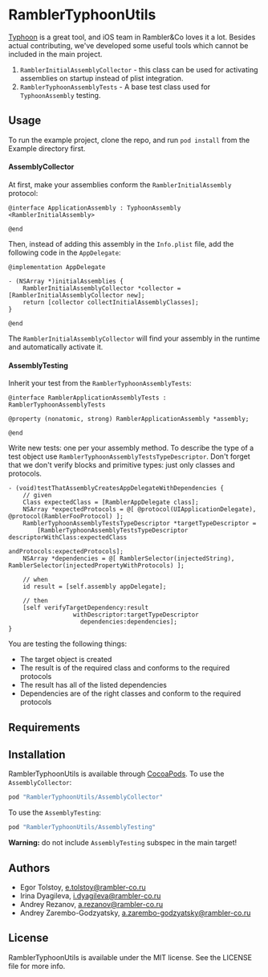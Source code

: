# RamblerTyphoonUtils

[Typhoon](https://github.com/appsquickly/Typhoon) is a great tool, and iOS team in Rambler&Co loves it a lot. Besides actual contributing, we've developed some useful tools which cannot be included in the main project.

1. `RamblerInitialAssemblyCollector` - this class can be used for activating assemblies on startup instead of plist integration.
2. `RamblerTyphoonAssemblyTests` - A base test class used for `TyphoonAssembly` testing.

## Usage

To run the example project, clone the repo, and run `pod install` from the Example directory first.

#### AssemblyCollector

At first, make your assemblies conform the `RamblerInitialAssembly` protocol:

```objc
@interface ApplicationAssembly : TyphoonAssembly <RamblerInitialAssembly>

@end
```

Then, instead of adding this assembly in the `Info.plist` file, add the following code in the `AppDelegate`:

```objc
@implementation AppDelegate

- (NSArray *)initialAssemblies {
    RamblerInitialAssemblyCollector *collector = [RamblerInitialAssemblyCollector new];
    return [collector collectInitialAssemblyClasses];
}

@end
```

The `RamblerInitialAssemblyCollector` will find your assembly in the runtime and automatically activate it.

#### AssemblyTesting

Inherit your test from the `RamblerTyphoonAssemblyTests`:

```objc
@interface RamblerApplicationAssemblyTests : RamblerTyphoonAssemblyTests

@property (nonatomic, strong) RamblerApplicationAssembly *assembly;

@end
```

Write new tests: one per your assembly method. To describe the type of a test object use `RamblerTyphoonAssemblyTestsTypeDescriptor`. Don't forget that we don't verify blocks and primitive types: just only classes and protocols.

```objc
- (void)testThatAssemblyCreatesAppDelegateWithDependencies {
    // given
    Class expectedClass = [RamblerAppDelegate class];
    NSArray *expectedProtocols = @[ @protocol(UIApplicationDelegate), @protocol(RamblerFooProtocol) ];
    RamblerTyphoonAssemblyTestsTypeDescriptor *targetTypeDescriptor =
        [RamblerTyphoonAssemblyTestsTypeDescriptor descriptorWithClass:expectedClass
                                                          andProtocols:expectedProtocols];
    NSArray *dependencies = @[ RamblerSelector(injectedString), RamblerSelector(injectedPropertyWithProtocols) ];

    // when
    id result = [self.assembly appDelegate];

    // then
    [self verifyTargetDependency:result
                  withDescriptor:targetTypeDescriptor
                    dependencies:dependencies];
}
```

You are testing the following things:
- The target object is created
- The result is of the required class and conforms to the required protocols
- The result has all of the listed dependencies
- Dependencies are of the right classes and conform to the required protocols

## Requirements

## Installation

RamblerTyphoonUtils is available through [CocoaPods](http://cocoapods.org). To use the `AssemblyCollector`:

```ruby
pod "RamblerTyphoonUtils/AssemblyCollector"
```

To use the `AssemblyTesting`:

```ruby
pod "RamblerTyphoonUtils/AssemblyTesting"
```

**Warning:** do not include `AssemblyTesting` subspec in the main target!

## Authors

- Egor Tolstoy, e.tolstoy@rambler-co.ru
- Irina Dyagileva, i.dyagileva@rambler-co.ru
- Andrey Rezanov, a.rezanov@rambler-co.ru
- Andrey Zarembo-Godzyatsky, a.zarembo-godzyatsky@rambler-co.ru

## License

RamblerTyphoonUtils is available under the MIT license. See the LICENSE file for more info.
